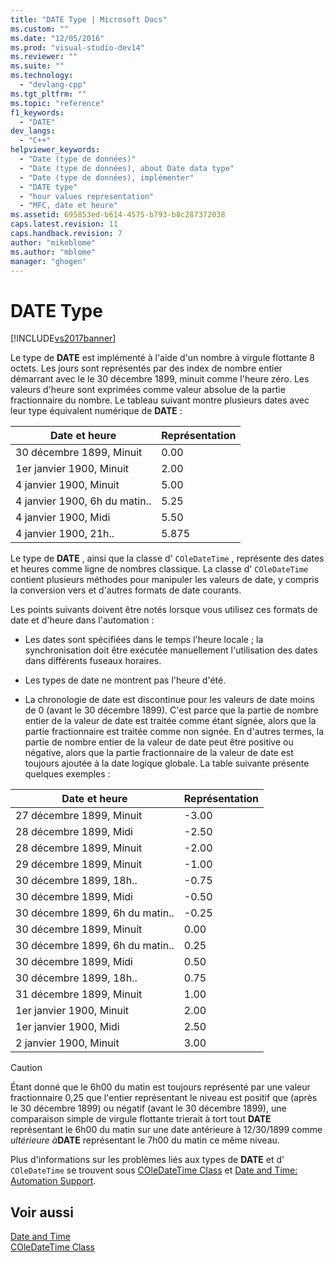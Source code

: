 ```yaml
---
title: "DATE Type | Microsoft Docs"
ms.custom: ""
ms.date: "12/05/2016"
ms.prod: "visual-studio-dev14"
ms.reviewer: ""
ms.suite: ""
ms.technology: 
  - "devlang-cpp"
ms.tgt_pltfrm: ""
ms.topic: "reference"
f1_keywords: 
  - "DATE"
dev_langs: 
  - "C++"
helpviewer_keywords: 
  - "Date (type de données)"
  - "Date (type de données), about Date data type"
  - "Date (type de données), implémenter"
  - "DATE type"
  - "hour values representation"
  - "MFC, date et heure"
ms.assetid: 695853ed-b614-4575-b793-b8c287372038
caps.latest.revision: 11
caps.handback.revision: 7
author: "mikeblome"
ms.author: "mblome"
manager: "ghogen"
---
```

# DATE Type
[!INCLUDE[vs2017banner](../assembler/inline/includes/vs2017banner.md)]

Le type de **DATE** est implémenté à l'aide d'un nombre à virgule flottante 8 octets.  Les jours sont représentés par des index de nombre entier démarrant avec le le 30 décembre 1899, minuit comme l'heure zéro.  Les valeurs d'heure sont exprimées comme valeur absolue de la partie fractionnaire du nombre.  Le tableau suivant montre plusieurs dates avec leur type équivalent numérique de **DATE** :  
  
|Date et heure|Représentation|  
|-------------------|--------------------|  
|30 décembre 1899, Minuit|0.00|  
|1er janvier 1900, Minuit|2.00|  
|4 janvier 1900, Minuit|5.00|  
|4 janvier 1900, 6h du matin..|5.25|  
|4 janvier 1900, Midi|5.50|  
|4 janvier 1900, 21h..|5.875|  
  
 Le type de **DATE** , ainsi que la classe d' `COleDateTime` , représente des dates et heures comme ligne de nombres classique.  La classe d' `COleDateTime` contient plusieurs méthodes pour manipuler les valeurs de date, y compris la conversion vers et d'autres formats de date courants.  
  
 Les points suivants doivent être notés lorsque vous utilisez ces formats de date et d'heure dans l'automation :  
  
-   Les dates sont spécifiées dans le temps l'heure locale ; la synchronisation doit être exécutée manuellement l'utilisation des dates dans différents fuseaux horaires.  
  
-   Les types de date ne montrent pas l'heure d'été.  
  
-   La chronologie de date est discontinue pour les valeurs de date moins de 0 \(avant le 30 décembre 1899\).  C'est parce que la partie de nombre entier de la valeur de date est traitée comme étant signée, alors que la partie fractionnaire est traitée comme non signée.  En d'autres termes, la partie de nombre entier de la valeur de date peut être positive ou négative, alors que la partie fractionnaire de la valeur de date est toujours ajoutée à la date logique globale.  La table suivante présente quelques exemples :  
  
|Date et heure|Représentation|  
|-------------------|--------------------|  
|27 décembre 1899, Minuit|\-3.00|  
|28 décembre 1899, Midi|\-2.50|  
|28 décembre 1899, Minuit|\-2.00|  
|29 décembre 1899, Minuit|\-1.00|  
|30 décembre 1899, 18h..|\-0.75|  
|30 décembre 1899, Midi|\-0.50|  
|30 décembre 1899, 6h du matin..|\-0.25|  
|30 décembre 1899, Minuit|0.00|  
|30 décembre 1899, 6h du matin..|0.25|  
|30 décembre 1899, Midi|0.50|  
|30 décembre 1899, 18h..|0.75|  
|31 décembre 1899, Minuit|1.00|  
|1er janvier 1900, Minuit|2.00|  
|1er janvier 1900, Midi|2.50|  
|2 janvier 1900, Minuit|3.00|  
  
> [!CAUTION]
>  Étant donné que le 6h00 du matin est toujours représenté par une valeur fractionnaire 0,25 que l'entier représentant le niveau est positif que \(après le 30 décembre 1899\) ou négatif \(avant le 30 décembre 1899\), une comparaison simple de virgule flottante trierait à tort tout **DATE** représentant le 6h00 du matin sur une date antérieure à 12\/30\/1899 comme *ultérieure à***DATE** représentant le 7h00 du matin ce même niveau.  
  
 Plus d'informations sur les problèmes liés aux types de **DATE** et d' `COleDateTime` se trouvent sous [COleDateTime Class](../atl-mfc-shared/reference/coledatetime-class.md) et [Date and Time: Automation Support](../atl-mfc-shared/date-and-time-automation-support.md).  
  
## Voir aussi  
 [Date and Time](../atl-mfc-shared/date-and-time.md)   
 [COleDateTime Class](../atl-mfc-shared/reference/coledatetime-class.md)